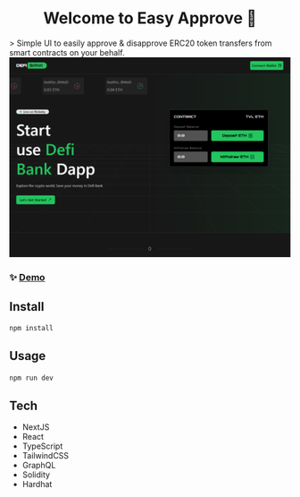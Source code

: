 <h1 align="center">Welcome to Easy Approve 👋</h1>
> Simple UI to easily approve & disapprove ERC20 token transfers from smart contracts on your behalf.
<a href="https://defibank.vercel.app/" target="_blank">
    <img alt="DefiBank: Landing" src="public/assets/LandingPage.png" />
</a>

### ✨ [Demo]()

## Install

```sh
npm install
```

## Usage

```sh
npm run dev
```

## Tech
- NextJS
- React
- TypeScript
- TailwindCSS
- GraphQL
- Solidity
- Hardhat